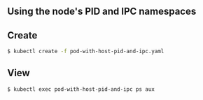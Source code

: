 ## Using the node's PID and IPC namespaces

## Create

```bash
$ kubectl create -f pod-with-host-pid-and-ipc.yaml
```

## View

```bash
$ kubectl exec pod-with-host-pid-and-ipc ps aux
```